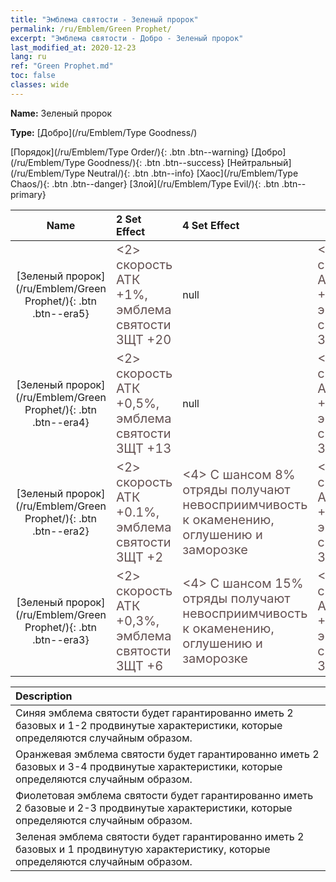 ```yaml
---
title: "Эмблема святости - Зеленый пророк"
permalink: /ru/Emblem/Green Prophet/
excerpt: "Эмблема святости - Добро - Зеленый пророк"
last_modified_at: 2020-12-23
lang: ru
ref: "Green Prophet.md"
toc: false
classes: wide
---
```


 **Name:** Зеленый пророк

 **Type:** [Добро](/ru/Emblem/Type Goodness/)

  [Порядок](/ru/Emblem/Type Order/){: .btn .btn--warning}   [Добро](/ru/Emblem/Type Goodness/){: .btn .btn--success}   [Нейтральный](/ru/Emblem/Type Neutral/){: .btn .btn--info}   [Хаос](/ru/Emblem/Type Chaos/){: .btn .btn--danger}   [Злой](/ru/Emblem/Type Evil/){: .btn .btn--primary} 

  |         Name            |    2 Set Effect    |   4 Set Effect   | 6 Set Effect   | 
  |:-----------------------:|:-------------------|:-----------------|----------------| 
  | [Зеленый пророк](/ru/Emblem/Green Prophet/){: .btn .btn--era5} | <span style="color: #645252;font-size:20px">&lt;2&gt; скорость АТК +1%, эмблема святости ЗЩТ +20</span> | null | <span style="color: #645252;font-size:20px">&lt;6&gt; скорость АТК +2%, эмблема святости ЗЩТ +55</span> | 
  | [Зеленый пророк](/ru/Emblem/Green Prophet/){: .btn .btn--era4} | <span style="color: #645252;font-size:20px">&lt;2&gt; скорость АТК +0,5%, эмблема святости ЗЩТ +13</span> | null | <span style="color: #645252;font-size:20px">&lt;6&gt; скорость АТК +1,5%, эмблема святости ЗЩТ +30</span> | 
  | [Зеленый пророк](/ru/Emblem/Green Prophet/){: .btn .btn--era2} | <span style="color: #645252;font-size:20px">&lt;2&gt; скорость АТК +0.1%, эмблема святости ЗЩТ +2</span> | <span style="color: #645252;font-size:20px">&lt;4&gt; С шансом 8% отряды получают невосприимчивость к окаменению, оглушению и заморозке</span> | <span style="color: #645252;font-size:20px">&lt;6&gt; скорость АТК +0.2%, эмблема святости ЗЩТ +6</span> | 
  | [Зеленый пророк](/ru/Emblem/Green Prophet/){: .btn .btn--era3} | <span style="color: #645252;font-size:20px">&lt;2&gt; скорость АТК +0,3%, эмблема святости ЗЩТ +6</span> | <span style="color: #645252;font-size:20px">&lt;4&gt; С шансом 15% отряды получают невосприимчивость к окаменению, оглушению и заморозке</span> | <span style="color: #645252;font-size:20px">&lt;6&gt; скорость АТК +0,7%, эмблема святости ЗЩТ +16</span> | 

  |         Description            | 
  |:-------------------------------|
  | Синяя эмблема святости будет гарантированно иметь 2 базовых и 1-2 продвинутые характеристики, которые определяются случайным образом. |
  | Оранжевая эмблема святости будет гарантированно иметь 2 базовых и 3-4 продвинутые характеристики, которые определяются случайным образом. |
  | Фиолетовая эмблема святости будет гарантированно иметь 2 базовые и 2-3 продвинутые характеристики, которые определяются случайным образом. |
  | Зеленая эмблема святости будет гарантированно иметь 2 базовых и 1 продвинутую характеристику, которые определяются случайным образом. |
